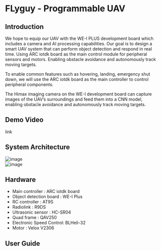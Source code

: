 # FLyguy - Programmable UAV   
## Introduction  
We hope to equip our UAV with the WE-I PLUS development board which includes a camera and AI processing capabilities. Our goal is to design a smart UAV system that can perform object detection and respond in real time. Using ARC iotdk board as the main control module for peripheral sensors and motors. Enabling obstacle avoidance and autonomously track moving targets. 

To enable common features such as hovering, landing, emergency shut down, we will use the ARC iotdk board as the main controller to control peripheral components.  

The Himax imaging camera on the WE-I development board can capture images of the UAV’s surroundings and feed them into a CNN model, enabling obstacle avoidance and autonomously track moving targets. 

## Demo Video
link
## System Architecture
![image](https://github.com/U3807/FLyguy/blob/main/Pics/1.PNG)  
![image](https://github.com/U3807/FLyguy/blob/main/Pics/2.PNG)  
## Hardware
* Main controller : ARC iotdk board
* Object detection board : WE-I Plus
* RC controller : AT9S 
* Radiolink : R9DS
* Ultrasonic sensor : HC-SR04
* Quad frame : QAV250
* Electronic Speed Control: BLHeli-32
* Motor : Velox V2306
## User Guide


